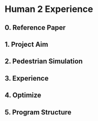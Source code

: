 # Human 2 Experience

## 0. Reference Paper

## 1. Project Aim

## 2. Pedestrian Simulation

## 3. Experience

## 4. Optimize

## 5. Program Structure
